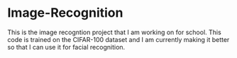 # Image-Recognition
This is the image recogntion project that I am working on for school. This code is trained on the CIFAR-100 dataset and I am currently making it better so that I can use it for facial recognition. 

